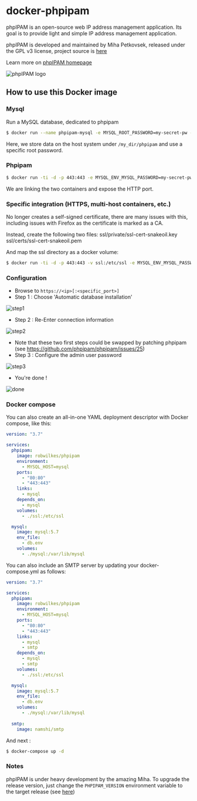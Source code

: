 # docker-phpipam

phpIPAM is an open-source web IP address management application. Its goal is to provide light and simple IP address management application.

phpIPAM is developed and maintained by Miha Petkovsek, released under the GPL v3 license, project source is [here](https://github.com/phpipam/phpipam)

Learn more on [phpIPAM homepage](http://phpipam.net)

![phpIPAM logo](http://phpipam.net/wp-content/uploads/2014/12/phpipam_logo_small.png)

## How to use this Docker image

### Mysql

Run a MySQL database, dedicated to phpipam

```bash
$ docker run --name phpipam-mysql -e MYSQL_ROOT_PASSWORD=my-secret-pw -v /my_dir/phpipam:/var/lib/mysql -d mysql:5.6
```

Here, we store data on the host system under `/my_dir/phpipam` and use a specific root password. 

### Phpipam 

```bash
$ docker run -ti -d -p 443:443 -e MYSQL_ENV_MYSQL_PASSWORD=my-secret-pw --name ipam --link phpipam-mysql:mysql robwilkes/phpipam
```

We are linking the two containers and expose the HTTP port. 

### Specific integration (HTTPS, multi-host containers, etc.)

No longer creates a self-signed certificate, there are many issues with this, including issues with Firefox as the certificate is marked as a CA.

Instead, create the following two files:
ssl/private/ssl-cert-snakeoil.key
ssl/certs/ssl-cert-snakeoil.pem

And map the ssl directory as a docker volume:
```bash
$ docker run -ti -d -p 443:443 -v ssl:/etc/ssl -e MYSQL_ENV_MYSQL_PASSWORD=my-secret-pw --name ipam --link phpipam-mysql:mysql robwilkes/phpipam
```

### Configuration 

* Browse to `https://<ip>[:<specific_port>]`
* Step 1 : Choose 'Automatic database installation'

![step1](https://cloud.githubusercontent.com/assets/4225738/8746785/01758b9e-2c8d-11e5-8643-7f5862c75efe.png)

* Step 2 : Re-Enter connection information

![step2](https://cloud.githubusercontent.com/assets/4225738/8746789/0ad367e2-2c8d-11e5-80bb-f5093801e139.png)

* Note that these two first steps could be swapped by patching phpipam (see https://github.com/phpipam/phpipam/issues/25)
* Step 3 : Configure the admin user password

![step3](https://cloud.githubusercontent.com/assets/4225738/8746790/0c434bf6-2c8d-11e5-9ae7-b7d1021b7aa0.png)

* You're done ! 

![done](https://cloud.githubusercontent.com/assets/4225738/8746792/0d6fa34e-2c8d-11e5-8002-3793361ae34d.png)

### Docker compose 

You can also create an all-in-one YAML deployment descriptor with Docker compose, like this:

```yaml
version: "3.7"

services:
  phpipam:
    image: robwilkes/phpipam
    environment:
      - MYSQL_HOST=mysql
    ports:
      - "80:80"
      - "443:443"
    links:
      - mysql
    depends_on:
      - mysql
    volumes:
      - ./ssl:/etc/ssl

  mysql:
    image: mysql:5.7
    env_file:
      - db.env
    volumes:
      - ./mysql:/var/lib/mysql
```

You can also include an SMTP server by updating your docker-compose.yml as follows:

```yaml
version: "3.7"

services:
  phpipam:
    image: robwilkes/phpipam
    environment:
      - MYSQL_HOST=mysql
    ports:
      - "80:80"
      - "443:443"
    links:
      - mysql
      - smtp
    depends_on:
      - mysql
      - smtp
    volumes:
      - ./ssl:/etc/ssl

  mysql:
    image: mysql:5.7
    env_file:
      - db.env
    volumes:
      - ./mysql:/var/lib/mysql
  
  smtp:
    image: namshi/smtp
```

And next :

```bash 
$ docker-compose up -d
```

### Notes

phpIPAM is under heavy development by the amazing Miha. 
To upgrade the release version, just change the `PHPIPAM_VERSION` environment variable to the target release (see [here](https://github.com/phpipam/phpipam/releases)) 
